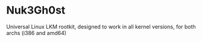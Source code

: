 # Nuk3Gh0st
Universal Linux LKM rootkit, designed to work in all kernel versions, for both archs (i386 and amd64)
